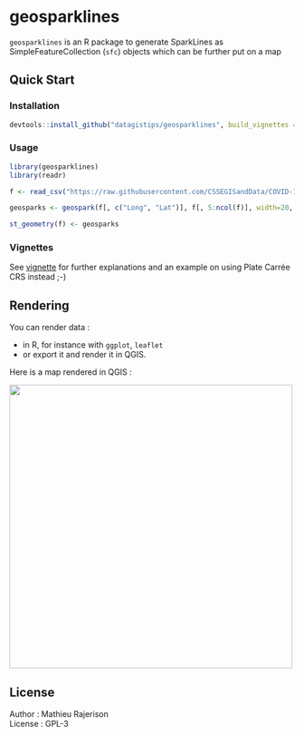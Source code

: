 # geosparklines

`geosparklines` is an R package to generate SparkLines as SimpleFeatureCollection (`sfc`) objects which can be further put on a map

## Quick Start

### Installation
```r
devtools::install_github("datagistips/geosparklines", build_vignettes = TRUE)
```

### Usage

```r
library(geosparklines)
library(readr)

f <- read_csv("https://raw.githubusercontent.com/CSSEGISandData/COVID-19/master/csse_covid_19_data/csse_covid_19_time_series/time_series_covid19_confirmed_global.csv")

geosparks <- geospark(f[, c("Long", "Lat")], f[, 5:ncol(f)], width=20, height=20, mode = "log") # log transformed sparklines as an sfc (Simple Feature Collection)

st_geometry(f) <- geosparks
```

### Vignettes
See [vignette](vignettes/how-to-use-geosparklines.html) for further explanations and an example on using Plate Carrée CRS instead ;-)

## Rendering
You can render data :

- in R, for instance with `ggplot`, `leaflet`
- or export it and render it in QGIS.

Here is a map rendered in QGIS :

<img src="https://raw.githubusercontent.com/datagistips/sparkline_map/master/images/map.png" width=500 height=500 align=middle></img>

## License
Author : Mathieu Rajerison  
License : GPL-3